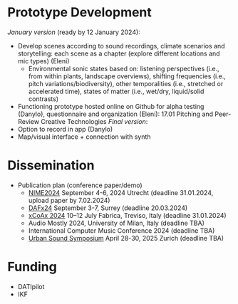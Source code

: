 # Prototype Development

*January version* (ready by 12 January 2024):
- Develop scenes according to sound recordings, climate scenarios and storytelling: each scene as a chapter (explore different locations and mic types) (Eleni)
  * Environmental sonic states based on: listening perspectives (i.e., from within plants, landscape overviews), shifting frequencies (i.e., pitch variations/biodiversity), other temporalities (i.e., stretched or accelerated time), states of matter (i.e., wet/dry, liquid/solid contrasts) 
- Functioning prototype hosted online on Github for alpha testing (Danylo), questionnaire and organization (Eleni): 17.01 Pitching and Peer-Review Creative Technologies
*Final version*:
- Option to record in app (Danylo)
- Map/visual interface + connection with synth

# Dissemination

- Publication plan (conference paper/demo)
  * [NIME2024](https://www.nime2024.org/) September 4-6, 2024 Utrecht (deadline 31.01.2024, upload paper by 7.02.2024)
  * [DAFx24](https://dafx24.surrey.ac.uk/call-for-papers/) September 3-7, Surrey (deadline 20.03.2024)
  * [xCoAx 2024](https://xcoax.org/) 10–12 July Fabrica, Treviso, Italy (deadline 31.01.2024)
  * Audio Mostly 2024, University of Milan, Italy (deadline TBA)
  * International Computer Music Conference 2024 (deadline TBA)
  * [Urban Sound Symposium](https://urban-sound-symposium.org/) April 28-30, 2025 Zurich (deadline TBA)

# Funding
- DATIpilot
- IKF 

